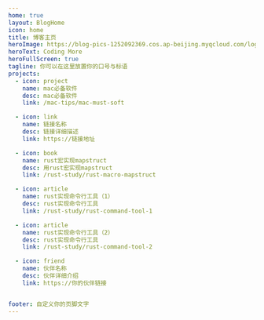 ```yaml
---
home: true
layout: BlogHome
icon: home
title: 博客主页
heroImage: https://blog-pics-1252092369.cos.ap-beijing.myqcloud.com/logo-blog%20(1).svg
heroText: Coding More
heroFullScreen: true
tagline: 你可以在这里放置你的口号与标语
projects:
  - icon: project
    name: mac必备软件
    desc: mac必备软件
    link: /mac-tips/mac-must-soft

  - icon: link
    name: 链接名称
    desc: 链接详细描述
    link: https://链接地址

  - icon: book
    name: rust宏实现mapstruct
    desc: 用rust宏实现mapstruct
    link: /rust-study/rust-macro-mapstruct

  - icon: article
    name: rust实现命令行工具（1）
    desc: rust实现命令行工具
    link: /rust-study/rust-command-tool-1

  - icon: article
    name: rust实现命令行工具（2）
    desc: rust实现命令行工具
    link: /rust-study/rust-command-tool-2

  - icon: friend
    name: 伙伴名称
    desc: 伙伴详细介绍
    link: https://你的伙伴链接


footer: 自定义你的页脚文字
---
```

